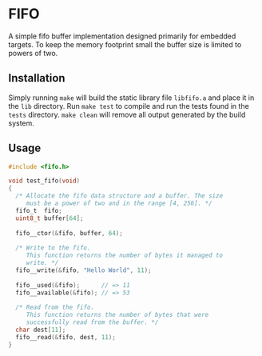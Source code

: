 # FIFO

A simple fifo buffer implementation designed primarily for embedded targets. To keep the memory footprint small the buffer size is limited to powers of two.

## Installation

Simply running `make` will build the static library file `libfifo.a` and place it in the `lib` directory. Run `make test` to compile and run the tests found in the `tests` directory. `make clean` will remove all output generated by the build system.

## Usage

```c
#include <fifo.h>

void test_fifo(void) 
{
  /* Allocate the fifo data structure and a buffer. The size
     must be a power of two and in the range [4, 256]. */
  fifo_t  fifo;
  uint8_t buffer[64];
  
  fifo__ctor(&fifo, buffer, 64);
  
  /* Write to the fifo.
     This function returns the number of bytes it managed to
     write. */
  fifo__write(&fifo, "Hello World", 11);
  
  fifo__used(&fifo);      // => 11
  fifo__available(&fifo); // => 53
  
  /* Read from the fifo.
     This function returns the number of bytes that were
     successfully read from the buffer. */
  char dest[11];
  fifo__read(&fifo, dest, 11);
}
```
